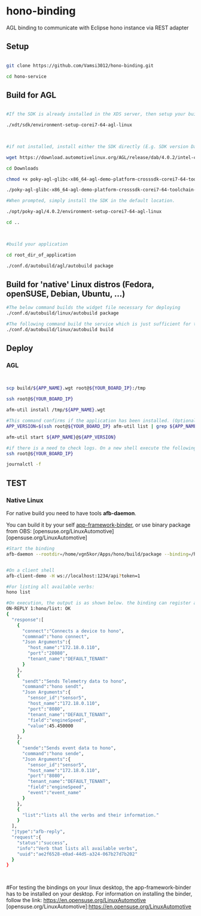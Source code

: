 # hono-binding
AGL binding to communicate with Eclipse hono instance via REST adapter

## Setup

 

```bash

git clone https://github.com/Vamsi3012/hono-binding.git

cd hono-service

```

 

## Build  for AGL

 

```bash

#If the SDK is already installed in the XDS server, then setup your build environement.

./xdt/sdk/environment-setup-corei7-64-agl-linux

 

#if not installed, install either the SDK directly (E.g. SDK version Daring Dab 4.0.2 for intel)

wget https://download.automotivelinux.org/AGL/release/dab/4.0.2/intel-corei7-64/deploy/sdk/poky-agl-glibc-x86_64-agl-demo-platform-crosssdk-corei7-64-toolchain-4.0.2.sh

cd Downloads

chmod +x poky-agl-glibc-x86_64-agl-demo-platform-crosssdk-corei7-64-toolchain-4.0.2.sh

./poky-agl-glibc-x86_64-agl-demo-platform-crosssdk-corei7-64-toolchain-4.0.2.sh

#When prompted, simply install the SDK in the default location.

./opt/poky-agl/4.0.2/environment-setup-corei7-64-agl-linux

cd ..

 

#build your application

cd root_dir_of_application

./conf.d/autobuild/agl/autobuild package

```

 

## Build for 'native' Linux distros (Fedora, openSUSE, Debian, Ubuntu, ...)

 

```bash
#The below command builds the widget file necessary for deploying
./conf.d/autobuild/linux/autobuild package

#The following command build the service which is just sufficient for testing the binding
./conf.d/autobuild/linux/autobuild build

```

 

 

## Deploy

 
### AGL

 

```bash


scp build/${APP_NAME}.wgt root@${YOUR_BOARD_IP}:/tmp

ssh root@${YOUR_BOARD_IP} 

afm-util install /tmp/${APP_NAME}.wgt

#This command confirms if the application has been installed. (Optional)
APP_VERSION=$(ssh root@${YOUR_BOARD_IP} afm-util list | grep ${APP_NAME}@ | cut -d"\"" -f4| cut -d"@" -f2)

afm-util start ${APP_NAME}@${APP_VERSION}

#if there is a need to check logs. On a new shell execute the following commands
ssh root@${YOUR_BOARD_IP}

journalctl -f 

```

 

## TEST
 

### Native Linux

For native build you need to have tools **afb-daemon**.

You can build it by your self [app-framework-binder][app-framework-binder], or use binary package from OBS: [opensuse.org/LinuxAutomotive][opensuse.org/LinuxAutomotive]

 

```bash
#Start the binding
afb-daemon --rootdir=/home/vgn5kor/Apps/hono/build/package --binding=/home/vgn5kor/Apps/hono/build/package/lib/afb-hono.so --port=1234 --tracereq=common --token=1 --verbose


#On a client shell
afb-client-demo -H ws://localhost:1234/api?token=1

#For listing all available verbs:
hono list

#On execution, the output is as shown below. the binding can register a device, send event and telemetry data. However, this binding does not support the authentication of the devices. Thus this has to be done using the API given here https://www.eclipse.org/hono/component/device-registry/#using-the-credentials-api-via-http
ON-REPLY 1:hono/list: OK
{
  "response":[
    {
      "connect":"Connects a device to hono",
      "commnad":"hono connect",
      "Json Arguments":{
        "host_name":"172.18.0.110",
        "port":"28080",
        "tenant_name":"DEFAULT_TENANT"
      }
    },
    {
      "sendt":"Sends Telemetry data to hono",
      "command":"hono sendt",
      "Json Arguments":{
        "sensor_id":"sensor5",
        "host_name":"172.18.0.110",
        "port":"8080",
        "tenant_name":"DEFAULT_TENANT",
        "field":"engineSpeed",
        "value":45.450000
      }
    },
    {
      "sende":"Sends event data to hono",
      "command":"hono sende",
      "Json Arguments":{
        "sensor_id":"sensor5",
        "host_name":"172.18.0.110",
        "port":"8080",
        "tenant_name":"DEFAULT_TENANT",
        "field":"engineSpeed",
        "event":"event_name"
      }
    },
    {
      "list":"lists all the verbs and their information."
    }
  ],
  "jtype":"afb-reply",
  "request":{
    "status":"success",
    "info":"Verb that lists all available verbs",
    "uuid":"ae2f6528-e0ad-44d5-a324-067b27d7b202"
  }
}

 

```

 
#For testing the bindings on your linux desktop, the app-framework-binder has to be installed on your desktop. For information on installing the binder, follow the link: https://en.opensuse.org/LinuxAutomotive
[opensuse.org/LinuxAutomotive]:https://en.opensuse.org/LinuxAutomotive

[app-framework-binder]:https://gerrit.automotivelinux.org/gerrit/#/admin/projects/src/app-framework-binder
